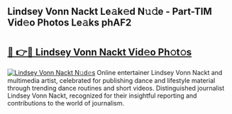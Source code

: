 ## Lindsey Vonn Nackt Le𝚊k𝚎d N𝚞𝚍e - Part-TIM Vid𝚎o Photos Le𝚊ks phAF2

# <h2><a href="http://fb6whxu.evod.top/?m=Lindsey+Vonn+Nackt">🔗 👉🔴 Lindsey Vonn Nackt Vid𝚎o Ph𝚘t𝚘s</a></h2>

[![Lindsey Vonn Nackt N𝚞d𝚎s](https://i.imgur.com/8V9OHl7.gif)](http://fb6whxu.evod.top/?m=Lindsey+Vonn+Nackt)
Online entertainer Lindsey Vonn Nackt and multimedia artist, celebrated for publishing dance and lifestyle material through trending dance routines and short videos. Distinguished journalist Lindsey Vonn Nackt, recognized for their insightful reporting and contributions to the world of journalism. 
